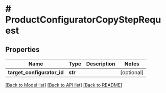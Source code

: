 # # ProductConfiguratorCopyStepRequest


## Properties 


Name | Type | Description | Notes
------------ | ------------- | ------------- | -------------
**target_configurator_id**| **str** |   | [optional]


[[Back to Model list]](../../README.md#models) [[Back to API list]](../../README.md#endpoints) [[Back to README]](../../README.md)

